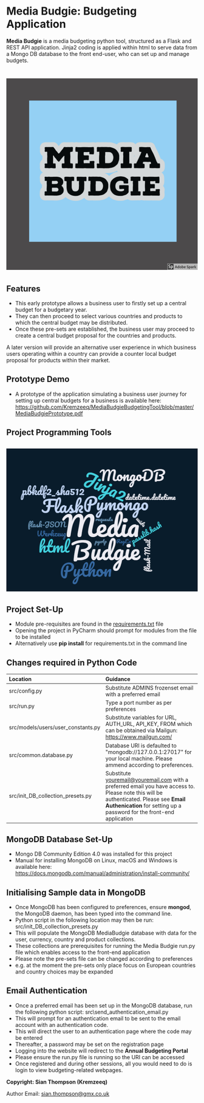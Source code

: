 # Media Budgie: Budgeting Application

**Media Budgie** is a media budgeting python tool, structured as a Flask and REST API application.
Jinja2 coding is applied within html to serve data from a Mongo DB database to the front end-user, who can set up and manage budgets.

<h1 align="center">
  <img src="https://github.com/Kremzeeq/MediaBudgieBudgetingTool/blob/master/src/static/img/Media_Budgie_Logo.jpg" alt="Media Budgie Logo" />
</h1>

## Features

- This early prototype allows a business user to firstly set up a central budget for a budgetary year. 
- They can then proceed to select various countries and products to which the central budget may be distributed.
- Once these pre-sets are established, the business user may proceed to create a central budget proposal for the countries and products.

A later version will provide an alternative user experience in which business users operating within a country can provide a counter local budget proposal for products within their market.

## Prototype Demo

- A prototype of the application simulating a business user journey for setting up central budgets for a business is available here:
https://github.com/Kremzeeq/MediaBudgieBudgetingTool/blob/master/MediaBudgiePrototype.pdf
 
## Project Programming Tools
 
 <h2 align="center">
  <img src="https://github.com/Kremzeeq/MediaBudgieBudgetingTool/blob/master/src/static/img/media_budgie_wordcloud.png" alt="Media Budgie Wordcloud" />
 </h2>

## Project Set-Up

- Module pre-requisites are found in the <a href="https://github.com/Kremzeeq/MediaBudgieBudgetingTool/blob/master/requirements.txt">requirements.txt</a> file
- Opening the project in PyCharm should prompt for modules from the file to be installed
- Alternatively use **pip install** for requirements.txt in the command line

## Changes required in Python Code

| Location                           | Guidance                                                                                       |
|:-----------------------------------|:-----------------------------------------------------------------------------------------------|
| src/config.py                      | Substitute ADMINS frozenset email with a preferred email                                       |
| src/run.py                         | Type a port number as per preferences                                                          |
| src/models/users/user_constants.py | Substitute variables for URL, AUTH_URL, API_KEY, FROM which can be obtained via Mailgun: https://www.mailgun.com/           |
| src/common.database.py             | Database URI is defaulted to "mongodb://127.0.0.1:27017" for your local machine. Please ammend according to preferences.           |
| src/init_DB_collection_presets.py  | Substitute youremail@youremail.com with a preferred email you have access to. Please note this will be authenticated. Please see **Email Authenication** for setting up a password for the front-end application   |

## MongoDB Database Set-Up

- Mongo DB Community Edition 4.0 was installed for this project
- Manual for installing MongoDB on Linux, macOS and Windows is available here:
https://docs.mongodb.com/manual/administration/install-community/

## Initialising Sample data in MongoDB

- Once MongoDB has been configured to preferences, ensure **mongod**, the MongoDB daemon, has been typed into the command line.
- Python script in the following location may then be run: src/init_DB_collection_presets.py
- This will populate the MongoDB MediaBudgie database with data for the user, currency, country and product collections.
- These collections are prerequisites for running the Media Budgie run.py file which enables access to the front-end application
- Please note the pre-sets file can be changed according to preferences
- e.g. at the moment the pre-sets only place focus on European countries and country choices may be expanded

## Email Authentication

- Once a preferred email has been set up in the MongoDB database, run the following python script: src\send_authentication_email.py
- This will prompt for an authentication email to be sent to the email account with an authentication code.
- This will direct the user to an authentication page where the code may be entered
- Thereafter, a password may be set on the registration page
- Logging into the website will redirect to the **Annual Budgeting Portal**
- Please ensure the run.py file is running so the URI can be accessed
- Once registered and during other sessions, all you would need to do is login to view budgeting-related webpages. 

**Copyright: Sian Thompson (Kremzeeq)**

Author Email: sian.thompson@gmx.co.uk
